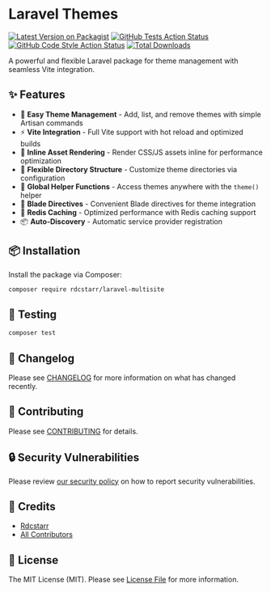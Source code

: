 # Laravel Themes

[![Latest Version on Packagist](https://img.shields.io/packagist/v/rdcstarr/laravel-multisite.svg?style=flat-square)](https://packagist.org/packages/rdcstarr/laravel-multisite)
[![GitHub Tests Action Status](https://img.shields.io/github/actions/workflow/status/rdcstarr/laravel-multisite/run-tests.yml?branch=main&label=tests&style=flat-square)](https://github.com/rdcstarr/laravel-multisite/actions?query=workflow%3Arun-tests+branch%3Amain)
[![GitHub Code Style Action Status](https://img.shields.io/github/actions/workflow/status/rdcstarr/laravel-multisite/fix-php-code-style-issues.yml?branch=main&label=code%20style&style=flat-square)](https://github.com/rdcstarr/laravel-multisite/actions?query=workflow%3A"Fix+PHP+code+style+issues"+branch%3Amain)
[![Total Downloads](https://img.shields.io/packagist/dt/rdcstarr/laravel-multisite.svg?style=flat-square)](https://packagist.org/packages/rdcstarr/laravel-multisite)

A powerful and flexible Laravel package for theme management with seamless Vite integration.

## ✨ Features

- 🎨 **Easy Theme Management** - Add, list, and remove themes with simple Artisan commands
- ⚡ **Vite Integration** - Full Vite support with hot reload and optimized builds
- 🔄 **Inline Asset Rendering** - Render CSS/JS assets inline for performance optimization
- 📁 **Flexible Directory Structure** - Customize theme directories via configuration
- 🎯 **Global Helper Functions** - Access themes anywhere with the `theme()` helper
- 🧩 **Blade Directives** - Convenient Blade directives for theme integration
- 🚀 **Redis Caching** - Optimized performance with Redis caching support
- 📦 **Auto-Discovery** - Automatic service provider registration

## 📦 Installation

Install the package via Composer:

```bash
composer require rdcstarr/laravel-multisite
```

## 🧪 Testing

```bash
composer test
```

## 🔄 Changelog

Please see [CHANGELOG](CHANGELOG.md) for more information on what has changed recently.

## 🤝 Contributing

Please see [CONTRIBUTING](CONTRIBUTING.md) for details.

## 🔒 Security Vulnerabilities

Please review [our security policy](../../security/policy) on how to report security vulnerabilities.

## 👥 Credits

- [Rdcstarr](https://github.com/rdcstarr)
- [All Contributors](../../contributors)

## 📄 License

The MIT License (MIT). Please see [License File](LICENSE.md) for more information.
